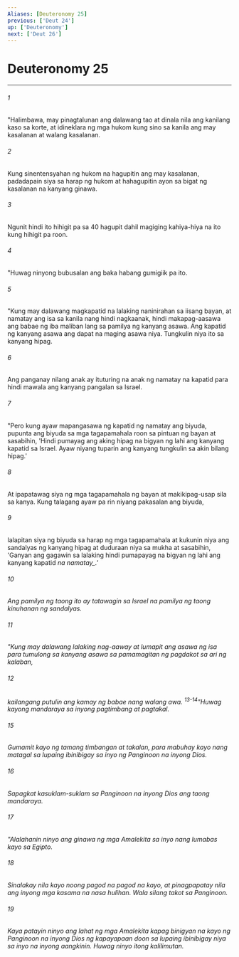 ```yaml
---
Aliases: [Deuteronomy 25]
previous: ['Deut 24']
up: ['Deuteronomy']
next: ['Deut 26']
---
```

# Deuteronomy 25

***






















###### 1 










"Halimbawa, may pinagtalunan ang dalawang tao at dinala nila ang kanilang kaso sa korte, at idineklara ng mga hukom kung sino sa kanila ang may kasalanan at walang kasalanan. 





















###### 2 










Kung sinentensyahan ng hukom na hagupitin ang may kasalanan, padadapain siya sa harap ng hukom at hahagupitin ayon sa bigat ng kasalanan na kanyang ginawa. 





















###### 3 










Ngunit hindi ito hihigit pa sa 40 hagupit dahil magiging kahiya-hiya na ito kung hihigit pa roon. 





















###### 4 










"Huwag ninyong bubusalan ang baka habang gumigiik pa ito. 





















###### 5 










"Kung may dalawang magkapatid na lalaking naninirahan sa iisang bayan, at namatay ang isa sa kanila nang hindi nagkaanak, hindi makapag-aasawa ang babae ng iba maliban lang sa pamilya ng kanyang asawa. Ang kapatid ng kanyang asawa ang dapat na maging asawa niya. Tungkulin niya ito sa kanyang hipag. 





















###### 6 










Ang panganay nilang anak ay ituturing na anak ng namatay na kapatid para hindi mawala ang kanyang pangalan sa Israel. 





















###### 7 










"Pero kung ayaw mapangasawa ng kapatid ng namatay ang biyuda, pupunta ang biyuda sa mga tagapamahala roon sa pintuan ng bayan at sasabihin, 'Hindi pumayag ang aking hipag na bigyan ng lahi ang kanyang kapatid sa Israel. Ayaw niyang tuparin ang kanyang tungkulin sa akin bilang hipag.' 





















###### 8 










At ipapatawag siya ng mga tagapamahala ng bayan at makikipag-usap sila sa kanya. Kung talagang ayaw pa rin niyang pakasalan ang biyuda, 





















###### 9 










lalapitan siya ng biyuda sa harap ng mga tagapamahala at kukunin niya ang sandalyas ng kanyang hipag at duduraan niya sa mukha at sasabihin, 'Ganyan ang gagawin sa lalaking hindi pumapayag na bigyan ng lahi ang kanyang kapatid <i class="trans-change">na namatay_.' 





















###### 10 










Ang pamilya ng taong ito ay tatawagin sa Israel na pamilya ng taong kinuhanan ng sandalyas. 





















###### 11 










"Kung may dalawang lalaking nag-aaway at lumapit ang asawa ng isa para tumulong sa kanyang asawa sa pamamagitan ng pagdakot sa ari ng kalaban, 





















###### 12 










kailangang putulin ang kamay ng babae nang walang awa. <sup class="versenum">13-14</sup>"Huwag kayong mandaraya sa inyong pagtimbang at pagtakal. 





















###### 15 










Gumamit kayo ng tamang timbangan at takalan, para mabuhay kayo nang matagal sa lupaing ibinibigay sa inyo ng Panginoon na inyong Dios. 





















###### 16 










Sapagkat kasuklam-suklam sa Panginoon na inyong Dios ang taong mandaraya. 





















###### 17 










"Alalahanin ninyo ang ginawa ng mga Amalekita sa inyo nang lumabas kayo sa Egipto. 





















###### 18 










Sinalakay nila kayo noong pagod na pagod na kayo, at pinagpapatay nila ang inyong mga kasama na nasa hulihan. Wala silang takot sa Panginoon. 





















###### 19 










Kaya patayin ninyo ang lahat ng mga Amalekita kapag binigyan na kayo ng Panginoon na inyong Dios ng kapayapaan doon sa lupaing ibinibigay niya sa inyo na inyong aangkinin. Huwag ninyo itong kalilimutan.

